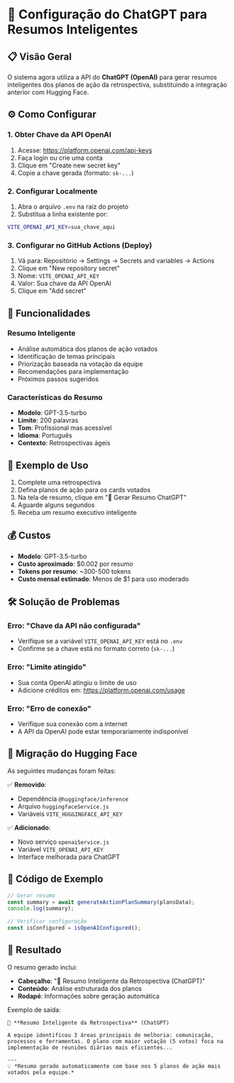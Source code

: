 # 🤖 Configuração do ChatGPT para Resumos Inteligentes

## 📋 Visão Geral

O sistema agora utiliza a API do **ChatGPT (OpenAI)** para gerar resumos inteligentes dos planos de ação da retrospectiva, substituindo a integração anterior com Hugging Face.

## ⚙️ Como Configurar

### 1. **Obter Chave da API OpenAI**

1. Acesse: https://platform.openai.com/api-keys
2. Faça login ou crie uma conta
3. Clique em "Create new secret key"
4. Copie a chave gerada (formato: `sk-...`)

### 2. **Configurar Localmente**

1. Abra o arquivo `.env` na raiz do projeto
2. Substitua a linha existente por:
```bash
VITE_OPENAI_API_KEY=sua_chave_aqui
```

### 3. **Configurar no GitHub Actions (Deploy)**

1. Vá para: Repositório → Settings → Secrets and variables → Actions
2. Clique em "New repository secret"
3. Nome: `VITE_OPENAI_API_KEY`
4. Valor: Sua chave da API OpenAI
5. Clique em "Add secret"

## 🎯 Funcionalidades

### **Resumo Inteligente**
- Análise automática dos planos de ação votados
- Identificação de temas principais
- Priorização baseada na votação da equipe
- Recomendações para implementação
- Próximos passos sugeridos

### **Características do Resumo**
- **Modelo**: GPT-3.5-turbo
- **Limite**: 200 palavras
- **Tom**: Profissional mas acessível
- **Idioma**: Português
- **Contexto**: Retrospectivas ágeis

## 🔧 Exemplo de Uso

1. Complete uma retrospectiva
2. Defina planos de ação para os cards votados
3. Na tela de resumo, clique em "🤖 Gerar Resumo ChatGPT"
4. Aguarde alguns segundos
5. Receba um resumo executivo inteligente

## 💰 Custos

- **Modelo**: GPT-3.5-turbo
- **Custo aproximado**: $0.002 por resumo
- **Tokens por resumo**: ~300-500 tokens
- **Custo mensal estimado**: Menos de $1 para uso moderado

## 🛠️ Solução de Problemas

### **Erro: "Chave da API não configurada"**
- Verifique se a variável `VITE_OPENAI_API_KEY` está no `.env`
- Confirme se a chave está no formato correto (`sk-...`)

### **Erro: "Limite atingido"**
- Sua conta OpenAI atingiu o limite de uso
- Adicione créditos em: https://platform.openai.com/usage

### **Erro: "Erro de conexão"**
- Verifique sua conexão com a internet
- A API da OpenAI pode estar temporariamente indisponível

## 🔄 Migração do Hugging Face

As seguintes mudanças foram feitas:

✅ **Removido**:
- Dependência `@huggingface/inference`
- Arquivo `huggingfaceService.js`
- Variáveis `VITE_HUGGINGFACE_API_KEY`

✅ **Adicionado**:
- Novo serviço `openaiService.js`
- Variável `VITE_OPENAI_API_KEY`
- Interface melhorada para ChatGPT

## 📝 Código de Exemplo

```javascript
// Gerar resumo
const summary = await generateActionPlanSummary(plansData);
console.log(summary);

// Verificar configuração
const isConfigured = isOpenAIConfigured();
```

## 🚀 Resultado

O resumo gerado inclui:
- **Cabeçalho**: "🤖 Resumo Inteligente da Retrospectiva (ChatGPT)"
- **Conteúdo**: Análise estruturada dos planos
- **Rodapé**: Informações sobre geração automática

Exemplo de saída:
```
🤖 **Resumo Inteligente da Retrospectiva** (ChatGPT)

A equipe identificou 3 áreas principais de melhoria: comunicação, 
processos e ferramentas. O plano com maior votação (5 votos) foca na 
implementação de reuniões diárias mais eficientes...

---
💡 *Resumo gerado automaticamente com base nos 5 planos de ação mais votados pela equipe.*
```
